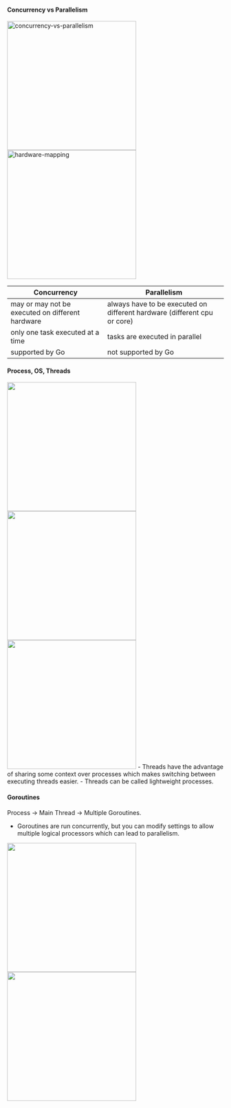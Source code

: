 
#### Concurrency vs Parallelism

<img src="https://user-images.githubusercontent.com/63919345/215276604-8e8451b4-9f9f-4663-85bc-f8b8239ee632.png" height=300 alt="concurrency-vs-parallelism"/>
<img src="https://user-images.githubusercontent.com/63919345/215277364-1d2be4ba-ed25-4065-bfbe-2a842a425c83.png" height=300 alt="hardware-mapping"/>

|Concurrency  | Parallelism |
|---          |---          |
|may or may not be executed on different hardware | always have to be executed on different hardware (different cpu or core)|
|only one task executed at a time | tasks are executed in parallel |
| supported by Go | not supported by Go|

#### Process, OS, Threads

<img src="https://user-images.githubusercontent.com/63919345/215277940-9b99bff2-0a7e-445d-b731-0ef36f270637.png" height=300 />
<img src="https://user-images.githubusercontent.com/63919345/215278726-5b7172df-556e-43ce-8c8b-3b034f66af65.png" height=300 />
<img src="https://user-images.githubusercontent.com/63919345/215278887-f475061a-c311-40c4-aeb5-f3dfa89ce922.png" height=300 />
- Threads have the advantage of sharing some context over processes which makes switching between executing threads easier.   
- Threads can be called lightweight processes.  

#### Goroutines

Process -> Main Thread -> Multiple Goroutines. 

- Goroutines are run concurrently, but you can modify settings to allow multiple logical processors which can lead to parallelism.

<img src="https://user-images.githubusercontent.com/63919345/215286752-05346303-67ff-410d-8291-39e91865e25b.png"  height=300 />
<img src="https://user-images.githubusercontent.com/63919345/215286822-53abf8b4-dcc6-418c-8b7e-79c4938edcbc.png" height=300 />
